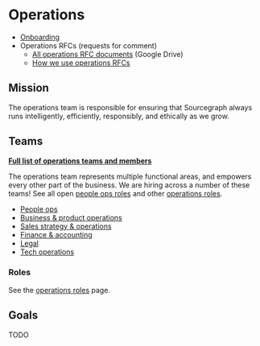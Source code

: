 # Operations

- [Onboarding](onboarding.md)
- Operations RFCs (requests for comment)
  - [All operations RFC documents](https://drive.google.com/drive/folders/1Llct8MGmc1OvGQP6iWQwgfEDUJEuQZ7D) (Google Drive)
  - [How we use operations RFCs](ops-rfcs.md)

## Mission

The operations team is responsible for ensuring that Sourcegraph always runs intelligently, efficiently, responsibly, and ethically as we grow. 

## Teams

[**Full list of operations teams and members**](../../company/team/org_chart.md#operations)

The operations team represents multiple functional areas, and empowers every other part of the business. We are hiring across a number of these teams! See all open [people ops roles](../people-ops/roles/index.md) and other [operations roles](roles/index.md).

- [People ops](../people-ops/index.md)
- [Business & product operations](bizops/index.md)
- [Sales strategy & operations](sales-ops/index.md)
- [Finance & accounting](finance/index.md)
- [Legal](legal/index.md)
- [Tech operations](tech-ops/index.md)

### Roles

See the [operations roles](roles/index.md) page.

## Goals

TODO
